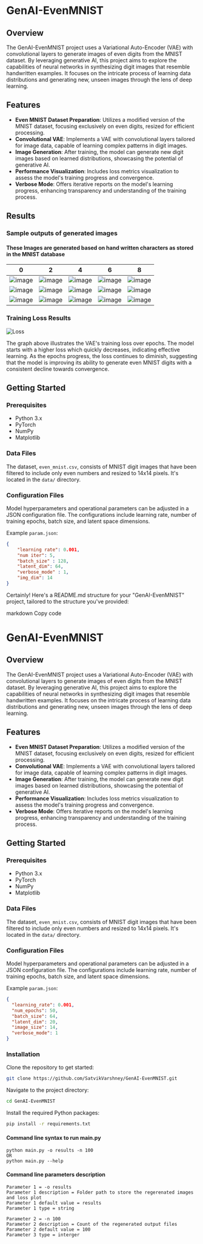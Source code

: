 # GenAI-EvenMNIST

## Overview
The GenAI-EvenMNIST project uses a Variational Auto-Encoder (VAE) with convolutional layers to generate images of even digits from the MNIST dataset. By leveraging generative AI, this project aims to explore the capabilities of neural networks in synthesizing digit images that resemble handwritten examples. It focuses on the intricate process of learning data distributions and generating new, unseen images through the lens of deep learning.

## Features
- **Even MNIST Dataset Preparation**: Utilizes a modified version of the MNIST dataset, focusing exclusively on even digits, resized for efficient processing.
- **Convolutional VAE**: Implements a VAE with convolutional layers tailored for image data, capable of learning complex patterns in digit images.
- **Image Generation**: After training, the model can generate new digit images based on learned distributions, showcasing the potential of generative AI.
- **Performance Visualization**: Includes loss metrics visualization to assess the model's training progress and convergence.
- **Verbose Mode**: Offers iterative reports on the model's learning progress, enhancing transparency and understanding of the training process.

## Results

### Sample outputs of generated images 

#### These Images are generated based on hand written characters as stored in the MNIST database

| 0 | 2 | 4 | 6 | 8 |
|---|---|---|---|---|
| ![image](https://github.com/SatvikVarshney/GenAI-EvenMNIST/assets/114079530/e89df22c-9f01-44d1-b09b-d653731312e5)| ![image](https://github.com/SatvikVarshney/GenAI-EvenMNIST/assets/114079530/4cc51f0a-2441-4545-ad2d-79ca2ef07ac8)| ![image](https://github.com/SatvikVarshney/GenAI-EvenMNIST/assets/114079530/4a07606b-1d95-4035-9def-0e8086dc2a6e)| ![image](https://github.com/SatvikVarshney/GenAI-EvenMNIST/assets/114079530/cf79a932-6905-4915-9aaf-979062c1f33a)| ![image](https://github.com/SatvikVarshney/GenAI-EvenMNIST/assets/114079530/6a966d63-d2f4-45bc-8d65-14c9df40371a)|
| ![image](https://github.com/SatvikVarshney/GenAI-EvenMNIST/assets/114079530/e32f8c68-8ead-4181-a0ee-8c9fc8420792)| ![image](https://github.com/SatvikVarshney/GenAI-EvenMNIST/assets/114079530/5b20e3a4-e5e0-44a5-92b3-f6598c190559)| ![image](https://github.com/SatvikVarshney/GenAI-EvenMNIST/assets/114079530/7dfed9c4-9dc7-4996-bd2e-ad3a3c3b4339)| ![image](https://github.com/SatvikVarshney/GenAI-EvenMNIST/assets/114079530/22637c8f-49c1-4806-9844-ee22bc523c62)| ![image](https://github.com/SatvikVarshney/GenAI-EvenMNIST/assets/114079530/4d32785e-d971-407d-bc6b-bc84ed3d8874)|
| ![image](https://github.com/SatvikVarshney/GenAI-EvenMNIST/assets/114079530/64249b87-62ac-4d15-af1f-ef67bae4bedd)| ![image](https://github.com/SatvikVarshney/GenAI-EvenMNIST/assets/114079530/610c7614-35bd-4cb9-a97b-11891e4222e4)| ![image](https://github.com/SatvikVarshney/GenAI-EvenMNIST/assets/114079530/1a641d67-3fcf-4a8f-ab57-cbb80ebdd925)| ![image](https://github.com/SatvikVarshney/GenAI-EvenMNIST/assets/114079530/0c78a834-a875-4141-9c65-f159d13e7c7f)| ![image](https://github.com/SatvikVarshney/GenAI-EvenMNIST/assets/114079530/ab20ec22-4c80-457c-ad46-0d3097557d7c)|


### Training Loss Results

![Loss](https://github.com/SatvikVarshney/GenAI-EvenMNIST/assets/114079530/ec13a67b-792a-418f-9adc-e3edd973de6e)

The graph above illustrates the VAE's training loss over epochs. The model starts with a higher loss which quickly decreases, indicating effective learning. As the epochs progress, the loss continues to diminish, suggesting that the model is improving its ability to generate even MNIST digits with a consistent decline towards convergence.



## Getting Started

### Prerequisites
- Python 3.x
- PyTorch
- NumPy
- Matplotlib

### Data Files
The dataset, `even_mnist.csv`, consists of MNIST digit images that have been filtered to include only even numbers and resized to 14x14 pixels. It's located in the `data/` directory.

### Configuration Files
Model hyperparameters and operational parameters can be adjusted in a JSON configuration file. The configurations include learning rate, number of training epochs, batch size, and latent space dimensions.

Example `param.json`:

```json
{
	"learning rate": 0.001,
	"num iter": 5,
	"batch_size" : 128,
	"latent_dim": 64,
	"verbose_mode" : 1,
	"img_dim": 14
}
```


Certainly! Here's a README.md structure for your "GenAI-EvenMNIST" project, tailored to the structure you've provided:

markdown
Copy code
# GenAI-EvenMNIST

## Overview
The GenAI-EvenMNIST project uses a Variational Auto-Encoder (VAE) with convolutional layers to generate images of even digits from the MNIST dataset. By leveraging generative AI, this project aims to explore the capabilities of neural networks in synthesizing digit images that resemble handwritten examples. It focuses on the intricate process of learning data distributions and generating new, unseen images through the lens of deep learning.

## Features
- **Even MNIST Dataset Preparation**: Utilizes a modified version of the MNIST dataset, focusing exclusively on even digits, resized for efficient processing.
- **Convolutional VAE**: Implements a VAE with convolutional layers tailored for image data, capable of learning complex patterns in digit images.
- **Image Generation**: After training, the model can generate new digit images based on learned distributions, showcasing the potential of generative AI.
- **Performance Visualization**: Includes loss metrics visualization to assess the model's training progress and convergence.
- **Verbose Mode**: Offers iterative reports on the model's learning progress, enhancing transparency and understanding of the training process.

## Getting Started

### Prerequisites
- Python 3.x
- PyTorch
- NumPy
- Matplotlib

### Data Files
The dataset, `even_mnist.csv`, consists of MNIST digit images that have been filtered to include only even numbers and resized to 14x14 pixels. It's located in the `data/` directory.

### Configuration Files
Model hyperparameters and operational parameters can be adjusted in a JSON configuration file. The configurations include learning rate, number of training epochs, batch size, and latent space dimensions.

Example `param.json`:

```json
{
  "learning_rate": 0.001,
  "num_epochs": 50,
  "batch_size": 64,
  "latent_dim": 20,
  "image_size": 14,
  "verbose_mode": 1
}
```

### Installation
Clone the repository to get started:
```bash
git clone https://github.com/SatvikVarshney/GenAI-EvenMNIST.git
```

Navigate to the project directory:
```bash
cd GenAI-EvenMNIST
```

Install the required Python packages:
```bash
pip install -r requirements.txt
```

#### Command line syntax to run main.py
```
python main.py -o results -n 100
OR
python main.py --help
```

#### Command line parameters description
```
Parameter 1 = -o results
Parameter 1 description = Folder path to store the regerenated images and loss plot
Parameter 1 default value = results
Parameter 1 type = string

Parameter 2 = -n 100
Parameter 2 description = Count of the regenerated output files
Parameter 2 default value = 100
Parameter 3 type = interger

```


